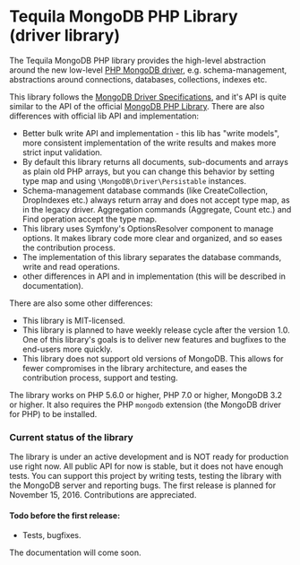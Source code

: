 # Tequila MongoDB PHP Library (driver library)

The Tequila MongoDB PHP library provides the high-level abstraction around the new low-level [PHP MongoDB driver](https://github.com/mongodb/mongo-php-driver), e.g.
schema-management, abstractions around connections, databases, collections, indexes etc.

This library follows the [MongoDB Driver Specifications](https://github.com/mongodb/specifications), and it's API is quite similar to the API of the official [MongoDB PHP Library](https://github.com/mongodb/mongo-php-library).
There are also differences with official lib API and implementation:
- Better bulk write API and implementation - this lib has "write models", more consistent implementation of the write results and makes more strict input validation.
- By default this library returns all documents, sub-documents and arrays as plain old PHP arrays, but you can change this behavior by setting type map and using `\MongoDB\Driver\Persistable` instances.
- Schema-management database commands (like CreateCollection, DropIndexes etc.) always return array and does not accept type map, as in the legacy driver. Aggregation commands (Aggregate, Count etc.) and Find operation accept the type map.
- This library uses Symfony's OptionsResolver component to manage options. It makes library code more clear and organized, and so eases the contribution process.
- The implementation of this library separates the database commands, write and read operations.
- other differences in API and in implementation (this will be described in documentation).

There are also some other differences:
- This library is MIT-licensed.
- This library is planned to have weekly release cycle after the version 1.0. One of this library's goals is to deliver new features and bugfixes to the end-users more quickly.
- This library does not support old versions of MongoDB. This allows for fewer compromises in the library architecture, and eases the contribution process, support and testing. 

The library works on PHP 5.6.0 or higher, PHP 7.0 or higher, MongoDB 3.2 or higher. It also requires the PHP `mongodb` extension (the MongoDB driver for PHP) to be installed.

### Current status of the library

The library is under an active development and is NOT ready for production use right now. 
All public API for now is stable, but it does not have enough tests. You can support this project by writing tests,
testing the library with the MongoDB server and reporting bugs.
The first release is planned for November 15, 2016.
Contributions are appreciated.

#### Todo before the first release:
- Tests, bugfixes.

The documentation will come soon.
